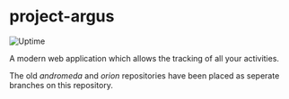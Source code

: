 # project-argus

![Uptime](https://img.shields.io/endpoint?url=https://raw.githubusercontent.com/rowan-paul/uptime/master/api/project-argus/uptime.json)

A modern web application which allows the tracking of all your activities.

The old _andromeda_ and _orion_ repositories have been placed as seperate branches on this repository.